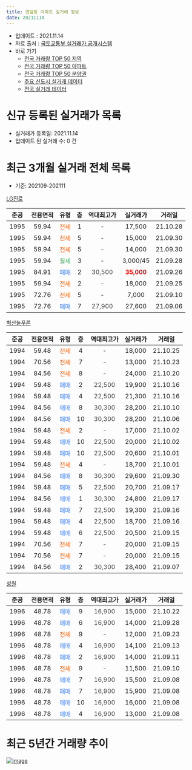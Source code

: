 ```yaml
---
title: 연암동 아파트 실거래 정보
date: 20211114
---
```


* 업데이트 : 2021.11.14
* 자료 출처 : [국토교통부 실거래가 공개시스템](http://rt.molit.go.kr)
* 바로 가기
    * [전국 거래량 TOP 50 지역](https://apt-info.github.io/apt-trade-info/tr)
    * [전국 거래량 TOP 50 아파트](https://apt-info.github.io/apt-trade-info/ta)
    * [전국 거래량 TOP 50 분양권](https://apt-info.github.io/apt-trade-info/tb)
    * [주요 신도시 실거래 데이터](https://apt-info.github.io/apt-trade-info/newtown)
    * [전국 실거래 데이터](https://apt-info.github.io/apt-trade-info/all)



<script async src="https://pagead2.googlesyndication.com/pagead/js/adsbygoogle.js"></script>
<!-- 기본광고 -->
<ins class="adsbygoogle"
     style="display:block"
     data-ad-client="ca-pub-1142216861245946"
     data-ad-slot="4805727019"
     data-ad-format="auto"
     data-full-width-responsive="true"></ins>
<script>
     (adsbygoogle = window.adsbygoogle || []).push({});
</script>


# 신규 등록된 실거래가 목록

* 실거래가 등록일: 2021.11.14
* 업데이트 된 실거래 수: 0 건




<script async src="https://pagead2.googlesyndication.com/pagead/js/adsbygoogle.js"></script>
<!-- 기본광고 -->
<ins class="adsbygoogle"
     style="display:block"
     data-ad-client="ca-pub-1142216861245946"
     data-ad-slot="4805727019"
     data-ad-format="auto"
     data-full-width-responsive="true"></ins>
<script>
     (adsbygoogle = window.adsbygoogle || []).push({});
</script>


# 최근 3개월 실거래 전체 목록
* 기준: 202109-202111


[LG진로](https://search.naver.com/search.naver?query=LG%EC%A7%84%EB%A1%9C)

|준공|전용면적|유형|층|역대최고가|실거래가|거래일|
|:---:|:---:|:---:|:---:|:---:|:---:|:---:|
|1995|59.94|<span style="color:#FF5A00">전세</span>|1|<span style="color:#444444">-</span>|17,500|21.10.28|
|1995|59.94|<span style="color:#FF5A00">전세</span>|5|<span style="color:#444444">-</span>|15,000|21.09.30|
|1995|59.94|<span style="color:#FF5A00">전세</span>|5|<span style="color:#444444">-</span>|14,000|21.09.30|
|1995|59.94|<span style="color:#34A853">월세</span>|3|<span style="color:#444444">-</span>|3,000/45|21.09.28|
|1995|84.91|<span style="color:#4285F3">매매</span>|2|<span style="color:#444444">30,500</span>|<b><span style="color:#FF0000">35,000</span></b>|21.09.26|
|1995|59.94|<span style="color:#FF5A00">전세</span>|2|<span style="color:#444444">-</span>|18,000|21.09.25|
|1995|72.76|<span style="color:#FF5A00">전세</span>|5|<span style="color:#444444">-</span>|7,000|21.09.10|
|1995|72.76|<span style="color:#4285F3">매매</span>|7|<span style="color:#444444">27,900</span>|27,600|21.09.06|

[벽산늘푸른](https://search.naver.com/search.naver?query=%EB%B2%BD%EC%82%B0%EB%8A%98%ED%91%B8%EB%A5%B8)

|준공|전용면적|유형|층|역대최고가|실거래가|거래일|
|:---:|:---:|:---:|:---:|:---:|:---:|:---:|
|1994|59.48|<span style="color:#FF5A00">전세</span>|4|<span style="color:#444444">-</span>|18,000|21.10.25|
|1994|70.56|<span style="color:#FF5A00">전세</span>|7|<span style="color:#444444">-</span>|13,000|21.10.23|
|1994|84.56|<span style="color:#FF5A00">전세</span>|8|<span style="color:#444444">-</span>|24,000|21.10.20|
|1994|59.48|<span style="color:#4285F3">매매</span>|2|<span style="color:#444444">22,500</span>|19,900|21.10.16|
|1994|59.48|<span style="color:#4285F3">매매</span>|4|<span style="color:#444444">22,500</span>|21,300|21.10.16|
|1994|84.56|<span style="color:#4285F3">매매</span>|8|<span style="color:#444444">30,300</span>|28,200|21.10.10|
|1994|84.56|<span style="color:#4285F3">매매</span>|10|<span style="color:#444444">30,300</span>|28,200|21.10.06|
|1994|59.48|<span style="color:#FF5A00">전세</span>|2|<span style="color:#444444">-</span>|17,000|21.10.02|
|1994|59.48|<span style="color:#4285F3">매매</span>|10|<span style="color:#444444">22,500</span>|20,000|21.10.02|
|1994|59.48|<span style="color:#4285F3">매매</span>|10|<span style="color:#444444">22,500</span>|20,600|21.10.01|
|1994|59.48|<span style="color:#FF5A00">전세</span>|4|<span style="color:#444444">-</span>|18,700|21.10.01|
|1994|84.56|<span style="color:#4285F3">매매</span>|8|<span style="color:#444444">30,300</span>|29,600|21.09.30|
|1994|59.48|<span style="color:#4285F3">매매</span>|5|<span style="color:#444444">22,500</span>|20,700|21.09.17|
|1994|84.56|<span style="color:#4285F3">매매</span>|1|<span style="color:#444444">30,300</span>|24,800|21.09.17|
|1994|59.48|<span style="color:#4285F3">매매</span>|7|<span style="color:#444444">22,500</span>|19,300|21.09.16|
|1994|59.48|<span style="color:#4285F3">매매</span>|4|<span style="color:#444444">22,500</span>|18,700|21.09.16|
|1994|59.48|<span style="color:#4285F3">매매</span>|6|<span style="color:#444444">22,500</span>|20,500|21.09.15|
|1994|70.56|<span style="color:#FF5A00">전세</span>|7|<span style="color:#444444">-</span>|20,000|21.09.15|
|1994|70.56|<span style="color:#FF5A00">전세</span>|7|<span style="color:#444444">-</span>|20,000|21.09.15|
|1994|84.56|<span style="color:#4285F3">매매</span>|2|<span style="color:#444444">30,300</span>|28,400|21.09.07|

[성원](https://search.naver.com/search.naver?query=%EC%84%B1%EC%9B%90)

|준공|전용면적|유형|층|역대최고가|실거래가|거래일|
|:---:|:---:|:---:|:---:|:---:|:---:|:---:|
|1996|48.78|<span style="color:#4285F3">매매</span>|9|<span style="color:#444444">16,900</span>|15,000|21.10.22|
|1996|48.78|<span style="color:#4285F3">매매</span>|6|<span style="color:#444444">16,900</span>|14,000|21.09.28|
|1996|48.78|<span style="color:#FF5A00">전세</span>|9|<span style="color:#444444">-</span>|12,000|21.09.23|
|1996|48.78|<span style="color:#4285F3">매매</span>|4|<span style="color:#444444">16,900</span>|14,100|21.09.13|
|1996|48.78|<span style="color:#4285F3">매매</span>|2|<span style="color:#444444">16,900</span>|14,000|21.09.11|
|1996|48.78|<span style="color:#FF5A00">전세</span>|9|<span style="color:#444444">-</span>|11,500|21.09.10|
|1996|48.78|<span style="color:#4285F3">매매</span>|7|<span style="color:#444444">16,900</span>|15,500|21.09.08|
|1996|48.78|<span style="color:#4285F3">매매</span>|7|<span style="color:#444444">16,900</span>|15,900|21.09.08|
|1996|48.78|<span style="color:#4285F3">매매</span>|10|<span style="color:#444444">16,900</span>|16,000|21.09.08|
|1996|48.78|<span style="color:#4285F3">매매</span>|4|<span style="color:#444444">16,900</span>|13,000|21.09.08|



<script async src="https://pagead2.googlesyndication.com/pagead/js/adsbygoogle.js"></script>
<!-- 기본광고 -->
<ins class="adsbygoogle"
     style="display:block"
     data-ad-client="ca-pub-1142216861245946"
     data-ad-slot="4805727019"
     data-ad-format="auto"
     data-full-width-responsive="true"></ins>
<script>
     (adsbygoogle = window.adsbygoogle || []).push({});
</script>


# 최근 5년간 거래량 추이


<div style="width:100%;">
    <canvas id="deal_progress" height="200"></canvas>
</div>

<script>
new Chart(document.getElementById("deal_progress"), {
    type: 'line',
    data: {
        labels: ['16.01','16.02','16.03','16.04','16.05','16.06','16.07','16.08','16.09','16.10','16.11','16.12','17.01','17.02','17.03','17.04','17.05','17.06','17.07','17.08','17.09','17.10','17.11','17.12','18.01','18.02','18.03','18.04','18.05','18.06','18.07','18.08','18.09','18.10','18.11','18.12','19.01','19.02','19.03','19.04','19.05','19.06','19.07','19.08','19.09','19.10','19.11','19.12','20.01','20.02','20.03','20.04','20.05','20.06','20.07','20.08','20.09','20.10','20.11','20.12','21.01','21.02','21.03','21.04','21.05','21.06','21.07','21.08','21.09','21.10'],
        datasets: [{
            label: '매매/분양권',
            data: [6,8,16,14,3,8,9,8,12,13,12,8,12,6,12,14,7,6,14,7,7,11,9,5,7,5,7,5,11,4,3,3,7,8,7,9,8,11,17,16,20,11,9,8,9,16,18,14,8,15,10,13,8,8,9,10,7,10,52,20,9,16,14,17,13,29,24,24,16,7],
            borderColor: "rgba(66, 133, 243, 1)",
            backgroundColor: "rgba(66, 133, 243, 0.05)",
            borderWidth: 1,
            pointRadius: 0,
            fill: false,
            lineTension: 0
        },{
            label: '전/월세',
            data: [8,6,6,9,5,4,11,6,6,5,6,4,5,3,5,6,7,6,2,3,7,4,3,6,5,7,7,7,9,6,9,3,5,6,8,8,9,12,7,10,14,5,6,12,12,4,7,7,14,8,9,7,4,2,5,4,5,3,7,9,11,4,7,8,5,6,5,11,9,6],
            borderColor: "rgba(255, 90, 0, 1)",
            backgroundColor: "rgba(255, 90, 0, 0.05)",
            borderWidth: 1,
            pointRadius: 0,
            fill: false,
            lineTension: 0
        },{
            label: '합계',
            data: [14,14,22,23,8,12,20,14,18,18,18,12,17,9,17,20,14,12,16,10,14,15,12,11,12,12,14,12,20,10,12,6,12,14,15,17,17,23,24,26,34,16,15,20,21,20,25,21,22,23,19,20,12,10,14,14,12,13,59,29,20,20,21,25,18,35,29,35,25,13],
            borderColor: "rgba(0, 0, 0, 1)",
            backgroundColor: "rgba(0, 0, 0, 0.03)",
            borderWidth: 0.1,
            pointRadius: 0,
            fill: true,
            lineTension: 0
        }
        ]
    },
    options: {
        responsive: true,
        title: {
            display: false
        },
        tooltips: {
            mode: 'index',
            intersect: false
        },
        hover: {
            mode: 'nearest',
            intersect: true
        },
        scales: {
            xAxes: [{
                display: true,
                scaleLabel: {
                    display: true,
                    labelString: '년/월'
                }
            }],
            yAxes: [{
                display: true,
                ticks: {
                    suggestedMin: 0,
                },
                scaleLabel: {
                    display: true,
                    labelString: '실거래 수'
                }
            }]
        }
    }
});

</script>


[![image](https://apt-info.github.io/images/2020-01-03-apt-trade-info/1024x500.png)](https://play.google.com/store/apps/details?id=com.aptinfo.apttradeinfo)

